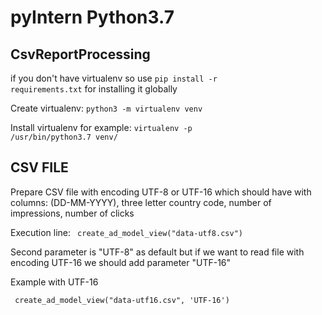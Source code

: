 # pyIntern Python3.7

## CsvReportProcessing

if you don't have virtualenv so use <code>pip install -r requirements.txt</code> for installing it globally

Create virtualenv: <code>python3 -m virtualenv venv</code>

Install virtualenv for example: <code>virtualenv -p /usr/bin/python3.7 venv/</code>

## CSV FILE

Prepare CSV file with encoding UTF-8 or UTF-16 which should have with columns: (DD-MM-YYYY), three letter country code, number of impressions, number of clicks

Execution line: <code> create_ad_model_view("data-utf8.csv") </code>

Second parameter is "UTF-8" as default but if we want to read file with encoding UTF-16 we should add parameter "UTF-16"

Example with UTF-16

<code> create_ad_model_view("data-utf16.csv", 'UTF-16') </code>
